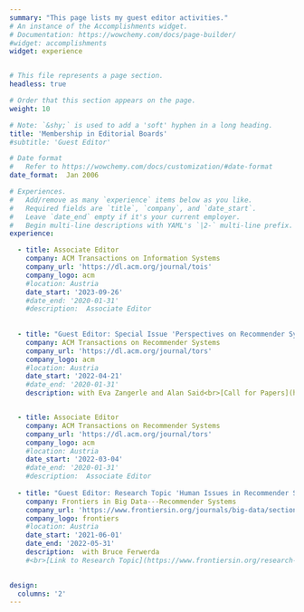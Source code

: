 ```yaml
---
summary: "This page lists my guest editor activities."
# An instance of the Accomplishments widget.
# Documentation: https://wowchemy.com/docs/page-builder/
#widget: accomplishments
widget: experience


# This file represents a page section.
headless: true

# Order that this section appears on the page.
weight: 10

# Note: `&shy;` is used to add a 'soft' hyphen in a long heading.
title: 'Membership in Editorial Boards'
#subtitle: 'Guest Editor'

# Date format
#   Refer to https://wowchemy.com/docs/customization/#date-format
date_format:  Jan 2006

# Experiences.
#   Add/remove as many `experience` items below as you like.
#   Required fields are `title`, `company`, and `date_start`.
#   Leave `date_end` empty if it's your current employer.
#   Begin multi-line descriptions with YAML's `|2-` multi-line prefix.
experience:

  - title: Associate Editor
    company: ACM Transactions on Information Systems
    company_url: 'https://dl.acm.org/journal/tois'
    company_logo: acm
    #location: Austria
    date_start: '2023-09-26'
    #date_end: '2020-01-31'
    #description:  Associate Editor
 
 
  - title: "Guest Editor: Special Issue 'Perspectives on Recommender Systems Evaluation'"
    company: ACM Transactions on Recommender Systems
    company_url: 'https://dl.acm.org/journal/tors'
    company_logo: acm
    #location: Austria
    date_start: '2022-04-21'
    #date_end: '2020-01-31'
    description: with Eva Zangerle and Alan Said<br>[Call for Papers](https://dl.acm.org/pb-assets/static_journal_pages/tors/pdf/TORS-CfP-SI-Evaluation-1650479094177.pdf)


  - title: Associate Editor
    company: ACM Transactions on Recommender Systems
    company_url: 'https://dl.acm.org/journal/tors'
    company_logo: acm
    #location: Austria
    date_start: '2022-03-04'
    #date_end: '2020-01-31'
    #description:  Associate Editor
    
  - title: "Guest Editor: Research Topic 'Human Issues in Recommender Systems'"
    company: Frontiers in Big Data---Recommender Systems
    company_url: 'https://www.frontiersin.org/journals/big-data/sections/recommender-systems'
    company_logo: frontiers
    #location: Austria
    date_start: '2021-06-01'
    date_end: '2022-05-31'
    description:  with Bruce Ferwerda
    #<br>[Link to Research Topic](https://www.frontiersin.org/research-topics/23412/human-issues-in-recommender-systems#overview)
    

design:
  columns: '2' 
---
```

